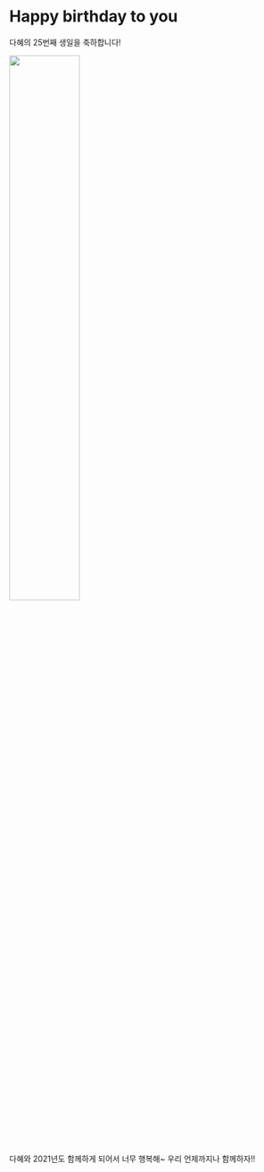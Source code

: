 <meta charset="utf-8">
<h1>Happy birthday to you</h1>
<p>다혜의 25번째 생일을 축하합니다!</p>
<img src="https://www.allkpop.com/upload/2020/09/content/150116/1600146977-20200915-izone.jpg" width=50%>
<p>다혜와 2021년도 함께하게 되어서 너무 행복해~ 우리 언제까지나 함께하자!!</p>

